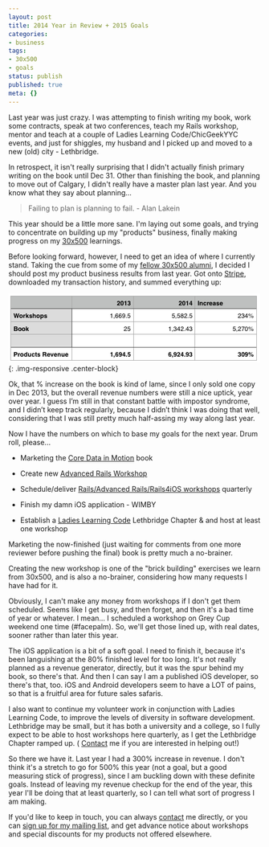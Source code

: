 ```yaml
---
layout: post
title: 2014 Year in Review + 2015 Goals
categories:
- business
tags:
- 30x500
- goals
status: publish
published: true
meta: {}
---
```


Last year was just crazy.  I was attempting to finish writing my book, work some contracts, speak at two conferences, teach my Rails workshop, mentor and teach at a couple of Ladies Learning Code/ChicGeekYYC events, and just for shiggles, my husband and I picked up and moved to a new (old) city - Lethbridge.


In retrospect, it isn't really surprising that I didn't actually finish primary writing on the book until Dec 31.  Other than finishing the book, and planning to move out of Calgary, I didn't really have a master plan last year.  And you know what they say about planning...


>Failing to plan is planning to fail. - Alan Lakein



This year should be a little more sane.  I'm laying out some goals, and trying to concentrate on building up my "products" business, finally making progress on my 
[30x500](https://unicornfree.com/2015/guest-post-no-excuses-left-this-year-i-get-serious) learnings.


Before looking forward, however, I need to get an idea of where I currently stand. Taking the cue from some of my 
[fellow 30x500 alumni](https://unicornfree.com/2015/12-of-our-bootstrapping-students-to-watch-in-2015), I decided I should post my product business results from last year. Got onto 
[Stripe](https://stripe.com/ca), downloaded my transaction history, and summed everything up:


![WNDX Products Revenue](/img/original/Screenshot-2015-01-09-135425.png){: .img-responsive .center-block}


Ok, that % increase on the book is kind of lame, since I only sold one copy in Dec 2013, but the overall revenue numbers were still a nice uptick, year over year. I guess I’m still in that constant battle with impostor syndrome, and I didn’t keep track regularly, because I didn’t think I was doing that well, considering that I was still pretty much half-assing my way along last year.


Now I have the numbers on which to base my goals for the next year. Drum roll, please...


* Marketing the 
[Core Data in Motion](http://coredatainmotion.com) book


* Create new 
[Advanced Rails Workshop](http://www.wndx.com/workshops/)


* Schedule/deliver 
[Rails/Advanced Rails/Rails4iOS workshops](http://www.wndx.com/workshops/) quarterly


* Finish my damn iOS application - WIMBY


* Establish a 
[Ladies Learning Code](http://ladieslearningcode.com) Lethbridge Chapter & and host at least one workshop


Marketing the now-finished (just waiting for comments from one more reviewer before pushing the final) book is pretty much a no-brainer.


Creating the new workshop is one of the "brick building" exercises we learn from 30x500, and is also a no-brainer, considering how many requests I have had for it.


Obviously, I can't make any money from workshops if I don't get them scheduled.  Seems like I get busy, and then forget, and then it's a bad time of year or whatever.  I mean... I scheduled a workshop on Grey Cup weekend one time (#facepalm).  So, we'll get those lined up, with real dates, sooner rather than later this year.


The iOS application is a bit of a soft goal.  I need to finish it, because it's been languishing at the 80% finished level for too long.  It's not really planned as a revenue generator, directly, but it was the spur behind my book, so there's that.  And then I can say I am a published iOS developer, so there's that, too.  iOS and Android developers seem to have a LOT of pains, so that is a fruitful area for future sales safaris.


I also want to continue my volunteer work in conjunction with Ladies Learning Code, to improve the levels of diversity in software development.  Lethbridge may be small, but it has both a university and a college, so I fully expect to be able to host workshops here quarterly, as I get the Lethbridge Chapter ramped up. (
[Contact](/#contact) me if you are interested in helping out!)


So there we have it.  Last year I had a 300% increase in revenue.  I don't think it's a stretch to go for 500% this year (not a goal, but a good measuring stick of progress), since I am buckling down with these definite goals.  Instead of leaving my revenue checkup for the end of the year, this year I'll be doing that at least quarterly, so I can tell what sort of progress I am making.


If you'd like to keep in touch, you can always 
[contact](/#contact) me directly, or you can 
[sign up for my mailing list](http://mad.ly/signups/29211/join), and get advance notice about workshops and special discounts for my products not offered elsewhere.
